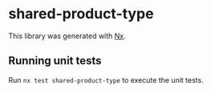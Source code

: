 # shared-product-type

This library was generated with [Nx](https://nx.dev).

## Running unit tests

Run `nx test shared-product-type` to execute the unit tests.
